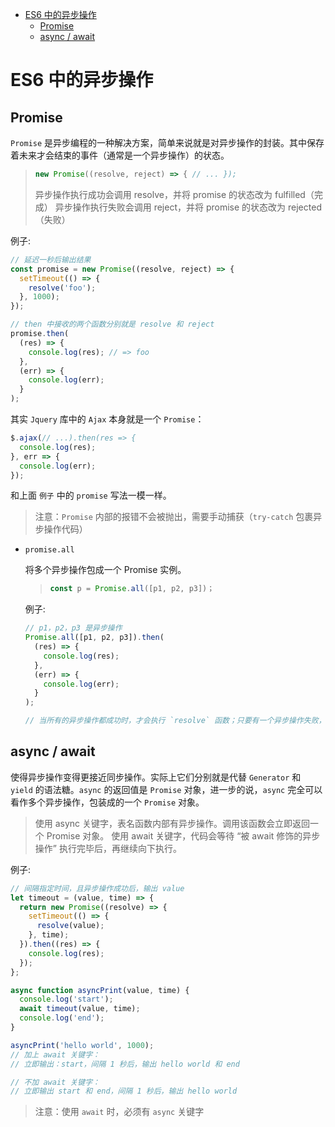 - [ES6 中的异步操作](#es6-中的异步操作)
  - [Promise](#promise)
  - [async / await](#async--await)

# ES6 中的异步操作

## Promise

`Promise` 是异步编程的一种解决方案，简单来说就是对异步操作的封装。其中保存着未来才会结束的事件（通常是一个异步操作）的状态。

> ```javascript
> new Promise((resolve, reject) => { // ... });
> ```
>
> 异步操作执行成功会调用 resolve，并将 promise 的状态改为 fulfilled（完成）
> 异步操作执行失败会调用 reject，并将 promise 的状态改为 rejected（失败）

例子:

```javascript
// 延迟一秒后输出结果
const promise = new Promise((resolve, reject) => {
  setTimeout(() => {
    resolve('foo');
  }, 1000);
});

// then 中接收的两个函数分别就是 resolve 和 reject
promise.then(
  (res) => {
    console.log(res); // => foo
  },
  (err) => {
    console.log(err);
  }
);
```

其实 `Jquery` 库中的 `Ajax` 本身就是一个 `Promise`：

```javascript
$.ajax(// ...).then(res => {
  console.log(res);
}, err => {
  console.log(err);
});
```

和上面 `例子` 中的 `promise` 写法一模一样。

> 注意：`Promise` 内部的报错不会被抛出，需要手动捕获（`try-catch` 包裹异步操作代码）

- `promise.all`

  将多个异步操作包成一个 Promise 实例。

  > ```javascript
  > const p = Promise.all([p1, p2, p3])；
  > ```

  例子:

  ```javascript
  // p1，p2，p3 是异步操作
  Promise.all([p1, p2, p3]).then(
    (res) => {
      console.log(res);
    },
    (err) => {
      console.log(err);
    }
  );

  // 当所有的异步操作都成功时，才会执行 `resolve` 函数；只要有一个异步操作失败，就会执行 `reject` 函数。
  ```

## async / await

使得异步操作变得更接近同步操作。实际上它们分别就是代替 `Generator` 和 `yield` 的语法糖。`async` 的返回值是 `Promise` 对象，进一步的说，`async` 完全可以看作多个异步操作，包装成的一个 `Promise` 对象。

> 使用 async 关键字，表名函数内部有异步操作。调用该函数会立即返回一个 Promise 对象。
> 使用 await 关键字，代码会等待 “被 await 修饰的异步操作” 执行完毕后，再继续向下执行。

例子:

```javascript
// 间隔指定时间，且异步操作成功后，输出 value
let timeout = (value, time) => {
  return new Promise((resolve) => {
    setTimeout(() => {
      resolve(value);
    }, time);
  }).then((res) => {
    console.log(res);
  });
};

async function asyncPrint(value, time) {
  console.log('start');
  await timeout(value, time);
  console.log('end');
}

asyncPrint('hello world', 1000);
// 加上 await 关键字：
// 立即输出：start，间隔 1 秒后，输出 hello world 和 end

// 不加 await 关键字：
// 立即输出 start 和 end，间隔 1 秒后，输出 hello world
```

> 注意：使用 `await` 时，必须有 `async` 关键字
